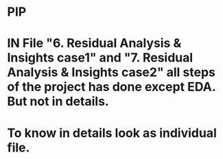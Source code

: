 # PIP
# IN File "6. Residual Analysis & Insights case1" and "7. Residual Analysis & Insights case2" all steps of the project has done except EDA. But not in details.
# To know in details look as individual file.
